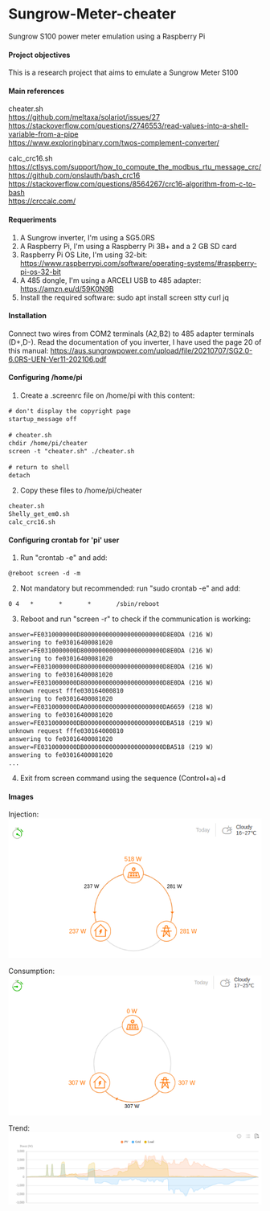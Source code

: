 # Sungrow-Meter-cheater
Sungrow S100 power meter emulation using a Raspberry Pi

#### Project objectives
This is a research project that aims to emulate a Sungrow Meter S100

#### Main references
cheater.sh<br>
https://github.com/meltaxa/solariot/issues/27<br>
https://stackoverflow.com/questions/2746553/read-values-into-a-shell-variable-from-a-pipe<br>
https://www.exploringbinary.com/twos-complement-converter/<br>

calc_crc16.sh<br>
https://ctlsys.com/support/how_to_compute_the_modbus_rtu_message_crc/<br>
https://github.com/onslauth/bash_crc16<br>
https://stackoverflow.com/questions/8564267/crc16-algorithm-from-c-to-bash<br>
https://crccalc.com/<br>

#### Requeriments
1. A Sungrow inverter, I'm using a SG5.0RS
2. A Raspberry Pi, I'm using a Raspberry Pi 3B+ and a 2 GB SD card
3. Raspberry Pi OS Lite, I'm using 32-bit: https://www.raspberrypi.com/software/operating-systems/#raspberry-pi-os-32-bit
4. A 485 dongle, I'm using a ARCELI USB to 485 adapter: https://amzn.eu/d/59K0N9B
5. Install the required software: sudo apt install screen stty curl jq

#### Installation
Connect two wires from COM2 terminals (A2,B2) to 485 adapter terminals (D+,D-). Read the documentation of you inverter, I have used the page 20 of this manual:  https://aus.sungrowpower.com/upload/file/20210707/SG2.0-6.0RS-UEN-Ver11-202106.pdf

#### Configuring /home/pi
1. Create a .screenrc file on /home/pi with this content:
```
# don't display the copyright page
startup_message off

# cheater.sh
chdir /home/pi/cheater
screen -t "cheater.sh" ./cheater.sh

# return to shell
detach
```

2. Copy these files to /home/pi/cheater
```
cheater.sh
Shelly_get_em0.sh
calc_crc16.sh
```

#### Configuring crontab for 'pi' user
1. Run "crontab -e" and add:
```
@reboot screen -d -m
```

2. Not mandatory but recommended: run "sudo crontab -e" and add:
```
0 4   *       *       *       /sbin/reboot
```

3. Reboot and run "screen -r" to check if the communication is working:
```
answer=FE0310000000D80000000000000000000000D8E0DA (216 W)
answering to fe03016400081020
answer=FE0310000000D80000000000000000000000D8E0DA (216 W)
answering to fe03016400081020
answer=FE0310000000D80000000000000000000000D8E0DA (216 W)
answering to fe03016400081020
answer=FE0310000000D80000000000000000000000D8E0DA (216 W)
unknown request fffe030164000810
answering to fe03016400081020
answer=FE0310000000DA0000000000000000000000DA6659 (218 W)
answering to fe03016400081020
answer=FE0310000000DB0000000000000000000000DBA518 (219 W)
unknown request fffe030164000810
answering to fe03016400081020
answer=FE0310000000DB0000000000000000000000DBA518 (219 W)
answering to fe03016400081020
...
```

4. Exit from screen command using the sequence (Control+a)+d

#### Images
Injection:<br>
<img src="injection.png" title="Injection">

Consumption:<br>
<img src="consumption.png" title="Consumption">

Trend:<br>
<img src="trend.png" title="Trend">
